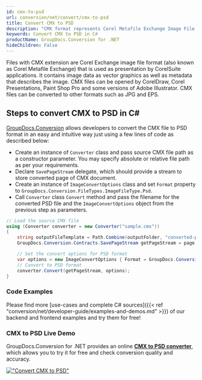 ```yaml
---
id: cmx-to-psd
url: conversion/net/convert/cmx-to-psd
title: Convert CMX to PSD
description: "CMX format represents Corel Metafile Exchange Image File with .cmx extension. Learn how to convert CMX to PSD file programmatically in C# language using GroupDocs.Conversion for .NET library."
keywords: Convert CMX to PSD in C#
productName: GroupDocs.Conversion for .NET
hideChildren: False
---
```


Files with CMX extension are Corel Exchange image file format (also known as Corel Metafile Exchange) that is used as presentation by CorelSuite applications. It contains image data as vector graphics as well as metadata that describes the image. CMX files can be opened by CorelDraw, Corel Presentations, Paint Shop Pro and some versions of Adobe Illustrator. CMX files can be converted to other formats such as JPG and EPS.

## Steps to convert CMX to PSD in C#

[GroupDocs.Conversion](https://products.groupdocs.com/conversion/net) allows developers to convert the CMX file to PSD format in an easy and intuitive way just using a few lines of code as described below:

* Create an instance of `Converter` class and pass source CMX file path as a constructor parameter. You may specify absolute or relative file path as per your requirements. 
* Declare `SavePageStream` delegate, which should provide a stream to store converted page of CMX document.
* Create an instance of `ImageConvertOptions` class and set `Format` property to `GroupDocs.Conversion.FileTypes.ImageFileType.Psd`.
* Call `Converter` class `Convert` method and pass the filename for the converted PSD file and the `ImageConvertOptions` object from the previous step as parameters.

```csharp
// Load the source CMX file
using (Converter converter = new Converter("sample.cmx"))
{
    string outputFileTemplate = Path.Combine(outputFolder, "converted-page-{0}.psd");
    GroupDocs.Conversion.Contracts.SavePageStream getPageStream = page => new FileStream(string.Format(outputFileTemplate, page), FileMode.Create);

    // Set the convert options for PSD format
    var options = new ImageConvertOptions { Format = GroupDocs.Conversion.FileTypes.ImageFileType.Psd };   
    // Convert to PSD format
    converter.Convert(getPageStream, options);
}
```

### Code Examples

Please find more [use-cases and complete C# sources]({{< ref "conversion/net/developer-guide/examples-and-demos.md" >}}) of our backend and frontend examples and try them for free!

### CMX to PSD Live Demo

GroupDocs.Conversion for .NET provides an online [**CMX to PSD converter**](https://products.groupdocs.app/conversion/cmx-to-psd), which allows you to try it for free and check conversion quality and accuracy.

[!["Convert CMX to PSD"](conversion/net/images/convert-to-psd/convert-cmx-to-psd.png)](https://products.groupdocs.app/conversion/cmx-to-psd)